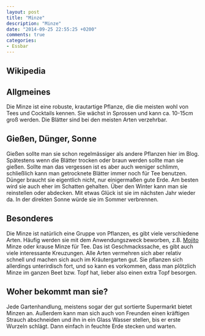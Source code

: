```yaml
---
layout: post
title: "Minze"
description: "Minze"
date: "2014-09-25 22:55:25 +0200"
comments: true
categories:
- Essbar
---
```

## Wikipedia
<!-- {% wikipedia Minzen lang:de %} -->

## Allgmeines
Die Minze ist eine robuste, krautartige Pflanze, die die meisten wohl von Tees und Cocktails kennen. Sie wächst in Sprossen und kann ca. 10-15cm groß werden. Die Blätter sind bei den meisten Arten verzehrbar.

## Gießen, Dünger, Sonne
Gießen sollte man sie schon regelmässiger als andere Pflanzen hier im Blog. Spätestens wenn die Blätter trocken oder braun werden sollte man sie gießen. Sollte man das vergessen ist es aber auch weniger schlimm, schließlich kann man getrocknete Blätter immer noch für Tee benutzen. Dünger braucht sie eigentlich nicht, nur einigermaßen gute Erde. Am besten wird sie auch eher im Schatten gehalten. Über den Winter kann man sie reinstellen oder abdecken. Mit etwas Glück ist sie im nächsten Jahr wieder da. In der direkten Sonne würde sie im Sommer verbrennen.

## Besonderes
Die Minze ist natürlich eine Gruppe von Pflanzen, es gibt viele verschiedene Arten. Häufig werden sie mit dem Anwendungszweck beworben, z.B. [Mojito](https://de.wikipedia.org/wiki/Mojito) Minze oder krause Minze für Tee. Das ist Geschmackssache, es gibt auch viele interessante Kreuzungen. Alle Arten vermehren sich aber relativ schnell und machen sich auch im Kräutergarten gut. Sie pflanzen sich allerdings unterirdisch fort, und so kann es vorkommen, dass man plötzlich Minze im ganzen Beet bzw. Topf hat, lieber also einen extra Topf besorgen.

## Woher bekommt man sie?
Jede Gartenhandlung, meistens sogar der gut sortierte Supermarkt bietet Minzen an. Außerdem kann man sich auch von Freunden einen kräftigen Strauch abschneiden und ihn in ein Glass Wasser stellen, bis er erste Wurzeln schlägt. Dann einfach in feuchte Erde stecken und warten.
